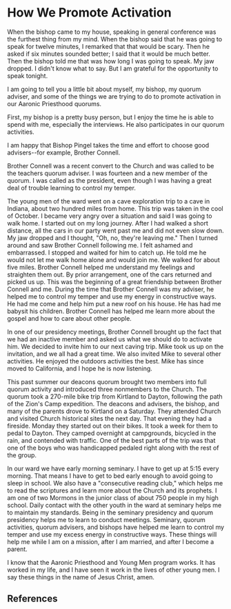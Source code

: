 # How We Promote Activation

When the bishop came to my house, speaking in general conference was the
furthest thing from my mind. When the bishop said that he was going to speak
for twelve minutes, I remarked that that would be scary. Then he asked if six
minutes sounded better; I said that it would be much better. Then the bishop
told me that was how long I was going to speak. My jaw dropped. I didn't know
what to say. But I am grateful for the opportunity to speak tonight.

I am going to tell you a little bit about myself, my bishop, my quorum
adviser, and some of the things we are trying to do to promote activation in
our Aaronic Priesthood quorums.

First, my bishop is a pretty busy person, but I enjoy the time he is able to
spend with me, especially the interviews. He also participates in our quorum
activities.

I am happy that Bishop Pingel takes the time and effort to choose good
advisers--for example, Brother Connell.

Brother Connell was a recent convert to the Church and was called to be the
teachers quorum adviser. I was fourteen and a new member of the quorum. I was
called as the president, even though I was having a great deal of trouble
learning to control my temper.

The young men of the ward went on a cave exploration trip to a cave in
Indiana, about two hundred miles from home. This trip was taken in the cool of
October. I became very angry over a situation and said I was going to walk
home. I started out on my long journey. After I had walked a short distance,
all the cars in our party went past me and did not even slow down. My jaw
dropped and I thought, "Oh, no, they're leaving me." Then I turned around and
saw Brother Connell following me. I felt ashamed and embarrassed. I stopped
and waited for him to catch up. He told me he would not let me walk home alone
and would join me. We walked for about five miles. Brother Connell helped me
understand my feelings and straighten them out. By prior arrangement, one of
the cars returned and picked us up. This was the beginning of a great
friendship between Brother Connell and me. During the time that Brother
Connell was my adviser, he helped me to control my temper and use my energy in
constructive ways. He had me come and help him put a new roof on his house. He
has had me babysit his children. Brother Connell has helped me learn more
about the gospel and how to care about other people.

In one of our presidency meetings, Brother Connell brought up the fact that we
had an inactive member and asked us what we should do to activate him. We
decided to invite him to our next caving trip. Mike took us up on the
invitation, and we all had a great time. We also invited Mike to several other
activities. He enjoyed the outdoors activities the best. Mike has since moved
to California, and I hope he is now listening.

This past summer our deacons quorum brought two members into full quorum
activity and introduced three nonmembers to the Church. The quorum took a
270-mile bike trip from Kirtland to Dayton, following the path of the Zion's
Camp expedition. The deacons and advisers, the bishop, and many of the parents
drove to Kirtland on a Saturday. They attended Church and visited Church
historical sites the next day. That evening they had a fireside. Monday they
started out on their bikes. It took a week for them to pedal to Dayton. They
camped overnight at campgrounds, bicycled in the rain, and contended with
traffic. One of the best parts of the trip was that one of the boys who was
handicapped pedaled right along with the rest of the group.

In our ward we have early morning seminary. I have to get up at 5:15 every
morning. That means I have to get to bed early enough to avoid going to sleep
in school. We also have a "consecutive reading club," which helps me to read
the scriptures and learn more about the Church and its prophets. I am one of
two Mormons in the junior class of about 750 people in my high school. Daily
contact with the other youth in the ward at seminary helps me to maintain my
standards. Being in the seminary presidency and quorum presidency helps me to
learn to conduct meetings. Seminary, quorum activities, quorum advisers, and
bishops have helped me learn to control my temper and use my excess energy in
constructive ways. These things will help me while I am on a mission, after I
am married, and after I become a parent.

I know that the Aaronic Priesthood and Young Men program works. It has worked
in my life, and I have seen it work in the lives of other young men. I say
these things in the name of Jesus Christ, amen.

## References


